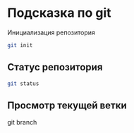 # Подсказка по git

Инициализация репозитория

```sh
git init
```

## Статус репозитория

```sh
git status
```
## Просмотр текущей ветки

git branch 
